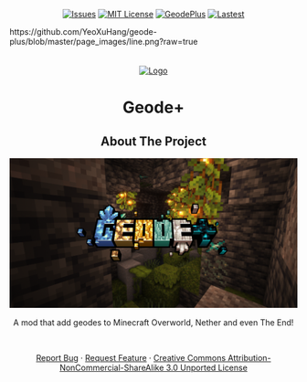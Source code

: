 <div  align="center">
  
[![Issues][issues-shield]][issues-url]
[![MIT License][license-shield]][license-url]
[![GeodePlus][geode-plus-mod]][geode-plus-page]
[![Lastest][lastest]][geode-plus-file]

</div>
https://github.com/YeoXuHang/geode-plus/blob/master/page_images/line.png?raw=true
<br />
<br />
<br />
<div align="center">
  <a href="https://www.curseforge.com/minecraft/mc-mods/geode-plus">
    <img src="https://github.com/YeoXuHang/geode-plus/blob/master/logo.gif" alt="Logo" width="100" height="100">
  </a>

<h1 align="center">Geode+</h1>

  <h2> About The Project</h2>

[![GeodePlus][product-screenshot]](https://www.curseforge.com/minecraft/mc-mods/geode-plus)

A mod that add geodes to Minecraft Overworld, Nether and even The End!

  </div>
<div align="center">
<p align="center">
    <br />
</p>
    <a href="https://github.com/YeoXuHang/geode-plus/issues">Report Bug</a>
    ·
    <a href="https://github.com/YeoXuHang/geode-plus/issues">Request Feature</a>
·
    <a href="https://github.com/YeoXuHang/geode-plus/blob/master/LICENSE">Creative Commons Attribution-NonCommercial-ShareAlike 3.0 Unported License</a>
  </p>
</div>

[issues-shield]:https://img.shields.io/github/issues/YeoXuHang/geode-plus?style=for-the-badge
[issues-url]: https://github.com/YeoXuHang/geode-plus/issues
[license-shield]: https://img.shields.io/badge/LICENSE-CC3.0-5BD847?labelColor=2D2D2D&style=for-the-badge
[license-url]: https://github.com/YeoXuHang/geode-plus/blob/master/LICENSE.md
[product-screenshot]: logo-for-geode-plus.png
[yeoxuhangs-server]: https://img.shields.io/discord/936136893119225856?color=5865F2&style=for-the-badge
[yeoxuhangs-invite]: https://discord.gg/Ephgb4cGsN
[geode-plus-mod]: https://cf.way2muchnoise.eu/short_620784.svg?badge_style=for_the_badge
[geode-plus-page]:https://www.curseforge.com/minecraft/mc-mods/geode-plus
[lastest]: https://cf.way2muchnoise.eu/versions/620784_latest.svg?badge_style=for_the_badge
[geode-plus-file]:https://www.curseforge.com/minecraft/mc-mods/geode-plus/files
